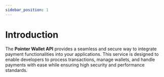 ```yaml
---
sidebar_position: 1
---
```


# Introduction

The **Pointer Wallet API** provides a seamless and secure way to integrate payment functionalities into your applications. This service is designed to enable developers to process transactions, manage wallets, and handle payments with ease while ensuring high security and performance standards.